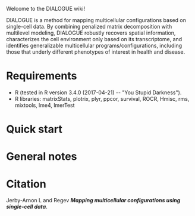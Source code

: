 Welcome to the DIALOGUE wiki!

DIALOGUE is a method for mapping multicellular configurations based on single-cell data. By combining penalized matrix decomposition with multilevel modeling, DIALOGUE robustly recovers spatial information, characterizes the cell environment only based on its transcriptome, and identifies generalizable multicellular programs/configurations, including those that underly different phenotypes of interest in health and disease.

# **Requirements**

* R (tested in R version 3.4.0 (2017-04-21) -- "You Stupid Darkness").
* R libraries: matrixStats, plotrix, plyr, ppcor, survival, ROCR, Hmisc, rms, mixtools, lme4, lmerTest

# **Quick start**


# General notes


# Citation

Jerby-Arnon L and Regev _**Mapping multicellular configurations using single-cell data**_.
